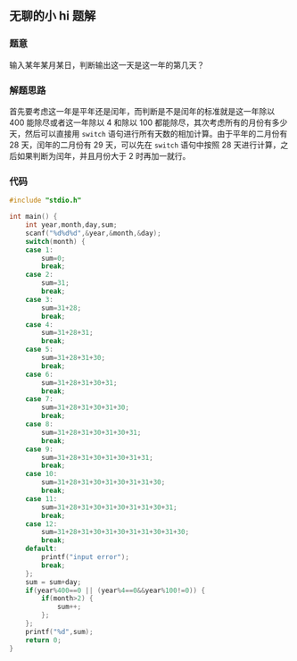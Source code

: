 ## 无聊的小 hi 题解

### 题意

输入某年某月某日，判断输出这一天是这一年的第几天？

### 解题思路

首先要考虑这一年是平年还是闰年，而判断是不是闰年的标准就是这一年除以 400 能除尽或者这一年除以 4 和除以 100 都能除尽，其次考虑所有的月份有多少天，然后可以直接用 `switch` 语句进行所有天数的相加计算。由于平年的二月份有 28 天，闰年的二月份有 29 天，可以先在 `switch` 语句中按照 28 天进行计算，之后如果判断为闰年，并且月份大于 2 时再加一就行。

### 代码

```c
#include "stdio.h"

int main() {
    int year,month,day,sum;
    scanf("%d%d%d",&year,&month,&day);
    switch(month) {
    case 1:
        sum=0;
        break;
    case 2:
        sum=31;
        break;
    case 3:
        sum=31+28;
        break;
    case 4:
        sum=31+28+31;
        break;
    case 5:
        sum=31+28+31+30;
        break;
    case 6:
        sum=31+28+31+30+31;
        break;
    case 7:
        sum=31+28+31+30+31+30;
        break;
    case 8:
        sum=31+28+31+30+31+30+31;
        break;
    case 9:
        sum=31+28+31+30+31+30+31+31;
        break;
    case 10:
        sum=31+28+31+30+31+30+31+31+30;
        break;
    case 11:
        sum=31+28+31+30+31+30+31+31+30+31;
        break;
    case 12:
        sum=31+28+31+30+31+30+31+31+30+31+30;
        break;
    default:
        printf("input error");
        break;
    };
    sum = sum+day;
    if(year%400==0 || (year%4==0&&year%100!=0)) {
        if(month>2) {
            sum++;
        };
    };
    printf("%d",sum);
    return 0;
}
```

